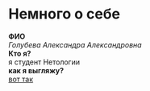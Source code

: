 # Немного о себе  
**ФИО**  
_Голубева Александра Александровна_  
**Кто я?**  
я студент Нетологии  
**как я выгляжу?**  
[вот так](https://vk.com/id139793709?z=photo139793709_457239401%2Fphotos139793709)  